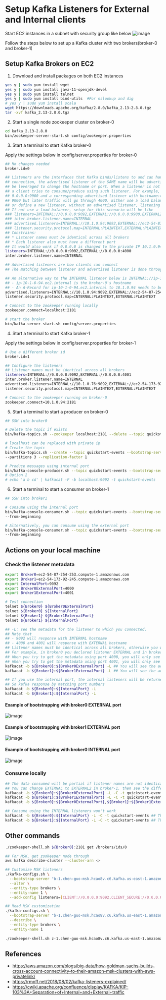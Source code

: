 # Setup Kafka Listeners for External and Internal clients

Start EC2 instances in a subnet with security group like below
![image](images/Kafka%20subnet%20security%20group.png)

Follow the steps below to set up a Kafka cluster with two brokers(broker-0 and broker-1)

## Setup Kafka Brokers on EC2
1. Download and install packages on both EC2 instances
```bash
yes y | sudo yum install wget
yes y | sudo yum install java-11-openjdk-devel
yes y | sudo yum install telnet
yes y | sudo yum install bind-utils  #For nslookup and dig
# yes y | sudo yum install scala
wget https://downloads.apache.org/kafka/2.8.0/kafka_2.13-2.8.0.tgz
tar -xvf kafka_2.13-2.8.0.tgz
```

2. Start a single node zookeeper cluster on broker-0
```bash
cd kafka_2.13-2.8.0
bin/zookeeper-server-start.sh config/zookeeper.properties
```

3. Start a terminal to start Kafka broker-0

Apply the settings below in config/server.properties for broker-0 
```bash
## No changes needed 
broker.id=0

## Listeners are the interfaces that Kafka binds/listens to and can handle traffic on those ports. For the bootstrap
## connection, the advertised listener of the SAME name will be advertised to the client. This advertised listener can
## be leveraged to change the hostname or port. When a listener is not advertised, current broker won't be consumable if
## a client tries to consume/produce using such listener. For example, if you define an external listener with 
## 0.0.0.0:9900 and a corresponding advertised listener with hostname:4000, your bootstrap connection needs to go through
## 9000 but later traffic will go through 4000. Either use a load balancer to change the traffic from 4000 back to 9000,
## or define a new listener, without an advertised listener, listening at 0.0.0.0:4000.
## If not use a load balancer, setup for this scenario will be like
### listeners=INTERNAL://0.0.0.0:9092,EXTERNAL://0.0.0.0:9900,EXTERNAL2://0.0.0.0:4000
### inter.broker.listener.name=INTERNAL
### advertised.listeners=INTERNAL://10.1.0.94:9092,EXTERNAL://ec2-54-87-254-253.compute-1.amazonaws.com:4000
### listener.security.protocol.map=INTERNAL:PLAINTEXT,EXTERNAL:PLAINTEXT,EXTERNAL2:PLAINTEXT
## Constrains:
## * Listener names must be identical across all brokers
## * Each listener also must have a different port
## It would also work if 0.0.0.0 is changed to the private IP 10.1.0.94, but not 127.0.0.1
listeners=INTERNAL://0.0.0.0:9092,EXTERNAL://0.0.0.0:4000
inter.broker.listener.name=INTERNAL

## Advertised listeners are how clients can connect
## The matching between listener and advertised listener is done through the listner name

## An alternative way to the INTERNAL listener below is INTERNAL://ip-10-1-0-94.ec2.internal:9092, in this case
## - ip-10-1-0-94.ec2.internal is the broker-0's hostname
## - An A-Record for ip-10-1-0-94.ec2.internal to 10.1.0.94 needs to be added in the DNS
advertised.listeners=INTERNAL://10.1.0.94:9092,EXTERNAL://ec2-54-87-254-253.compute-1.amazonaws.com:4000
listener.security.protocol.map=INTERNAL:PLAINTEXT,EXTERNAL:PLAINTEXT

# Connect to the zookeeper running locally
zookeeper.connect=localhost:2181

# start the broker
bin/kafka-server-start.sh config/server.properties
```

4. Start a terminal to start Kafka broker-1

Apply the settings below in config/server.properties for broker-1
```bash
# Use a different broker id
broker.id=1

## Configure the listeners
## Listener names must be identical across all brokers
listeners=INTERNAL://0.0.0.0:9092,EXTERNAL://0.0.0.0:4001
inter.broker.listener.name=INTERNAL
advertised.listeners=INTERNAL://10.1.0.76:9092,EXTERNAL://ec2-54-173-92-245.compute-1.amazonaws.com:4001
listener.security.protocol.map=INTERNAL:PLAINTEXT,EXTERNAL:PLAINTEXT

# Connect to the zookeeper running on broker-0
zookeeper.connect=10.1.0.94:2181
```

5. Start a terminal to start a producer on broker-0
```bash
## SSH into broker0

# Delete the topic if exists
bin/kafka-topics.sh --zookeeper localhost:2181 --delete --topic quickstart-events

# localhost can be replaced with private ip
# Create the topic
bin/kafka-topics.sh --create --topic quickstart-events --bootstrap-server localhost:9092 \
--partitions 3 --replication-factor 1

# Produce messages using internal port
bin/kafka-console-producer.sh --topic quickstart-events --bootstrap-server localhost:9092
# Option 2
# echo 'a b cd' | kafkacat -P -b localhost:9092 -t quickstart-events
```

6. Start a terminal to start a consumer on broker-1
```bash
## SSH into broker1

# Consume using the internal port
bin/kafka-console-consumer.sh --topic quickstart-events --bootstrap-server localhost:9092 \
--from-beginning

# Alternatively, you can consume using the external port
bin/kafka-console-consumer.sh --topic quickstart-events --bootstrap-server localhost:4001 \
--from-beginning
```

## Actions on your local machine

### Check the listener metadata
```bash
export Broker0=ec2-54-87-254-253.compute-1.amazonaws.com
export Broker1=ec2-54-173-92-245.compute-1.amazonaws.com
export InternalPort=9092
export Broker0ExternalPort=4000
export Broker1ExternalPort=4001

# Test connection
telnet ${Broker0} ${Broker0ExternalPort}
telnet ${Broker0} ${InternalPort}
telnet ${Broker1} ${Broker1ExternalPort}
telnet ${Broker1} ${InternalPort}

## -L: see the metadata for the listener to which you connected.
## Note that
## - 9092 will response with INTERNAL hostname
## - 4000 and 4001 will response with EXTERNAL hostname
## Listener names must be identical across all brokers, otherwise you will get a partial list of the brokers
## For example, in broker0 you declared listener EXTERNAL and in broker1 you declared listener EXTERNAL2
## When you try to get the metadata using port 4000, you will only see the brokers with EXTERNAL declared
## When you try to get the metadata using port 4001, you will only see the brokers with EXTERNAL2 declared
kafkacat -b ${Broker0}:${Broker0ExternalPort} -L ## You will see the advertised hostname-port returned
kafkacat -b ${Broker1}:${Broker1ExternalPort} -L ## You will see the advertised hostname-port returned

## If you use the internal port, the internal listeners will be returned
## So kafka response by matching port numbers
kafkacat -b ${Broker0}:${InternalPort} -L
kafkacat -b ${Broker1}:${InternalPort} -L
```

#### Example of bootstrapping with broker0 EXTERNAL port
![image](images/External%20client%20bootstrap%20with%20broker0%20external%20ip.png)

#### Example of bootstrapping with broker1 EXTERNAL port
![image](images/External%20client%20bootstrap%20with%20broker1%20external%20ip.png)

#### Example of bootstrapping with broker0 INTERNAL port
![image](images/External%20client%20bootstrap%20with%20broker0%20internal%20ip.png)


### Consume locally
```bash
## The data consumed will be partial if listener names are not identical across all brokers
## You can change EXTERNAL to EXTERNAL2 in broker-1, then see the different results when running the two commands below
kafkacat -b ${Broker0}:${Broker0ExternalPort} -L -C -t quickstart-events
kafkacat -b ${Broker1}:${Broker1ExternalPort} -L -C -t quickstart-events
kafkacat -b ${Broker0}:${Broker0ExternalPort},${Broker1}:${Broker1ExternalPort} -L -C -t quickstart-events

## Consume using the INTERNAL listeners won't work
kafkacat -b ${Broker0}:${InternalPort} -L -C -t quickstart-events ## This won't work
kafkacat -b ${Broker1}:${InternalPort} -L -C -t quickstart-events ## This won't work
```

## Other commands
```bash
./zookeeper-shell.sh ${Broker0}:2181 get /brokers/ids/0

## For MSK, get zookeeper node through
aws kafka describe-cluster --cluster-arn <>

## Customize MSK listeners
./kafka-configs.sh \
  --bootstrap-server "b-1.chen-guo-msk.hcao8v.c6.kafka.us-east-1.amazonaws.com:9092" \
  --alter \
  --entity-type brokers \
  --entity-name 1 \
  --add-config listeners=[CLIENT://0.0.0.0:9092,CLIENT_SECURE://0.0.0.0:9094,REPLICATION://0.0.0.0:9093,REPLICATION_SECURE://0.0.0.0:9095,EXTERNAL://0.0.0.0:9098],listener.security.protocol.map=[CLIENT:PLAINTEXT,CLIENT_SECURE:SSL,REPLICATION:PLAINTEXT,REPLICATION_SECURE:SSL,EXTERNAL:PLAINTEXT],advertised.listeners=[CLIENT://b-1.chen-guo-msk.hcao8v.c6.kafka.us-east-1.amazonaws.com:9092,CLIENT_SECURE://b-1.chen-guo-msk.hcao8v.c6.kafka.us-east-1.amazonaws.com:9094,REPLICATION://b-1-internal.chen-guo-msk.hcao8v.c6.kafka.us-east-1.amazonaws.com:9093,REPLICATION_SECURE://b-1-internal.chen-guo-msk.hcao8v.c6.kafka.us-east-1.amazonaws.com:9095,EXTERNAL://b-1-internal.chen-guo-msk.hcao8v.c6.kafka.us-east-1.amazonaws.com:4000]

## Read MSK customization
./kafka-configs.sh \
  --bootstrap-server "b-1.chen-guo-msk.hcao8v.c6.kafka.us-east-1.amazonaws.com:9092" \
  --describe \
  --entity-type brokers \
  --entity-name 1
  
./zookeeper-shell.sh z-1.chen-guo-msk.hcao8v.c6.kafka.us-east-1.amazonaws.com:2181 get /brokers/ids/1

```

## References
- https://aws.amazon.com/blogs/big-data/how-goldman-sachs-builds-cross-account-connectivity-to-their-amazon-msk-clusters-with-aws-privatelink/
- https://rmoff.net/2018/08/02/kafka-listeners-explained/
- https://cwiki.apache.org/confluence/display/KAFKA/KIP-103%3A+Separation+of+Internal+and+External+traffic

